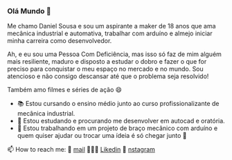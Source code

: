 ### Olá Mundo 👋

Me chamo Daniel Sousa e sou um aspirante a maker de 18 anos que ama mecânica industrial e automativa, trabalhar com arduíno e almejo iniciar minha carreira como desenvolvedor. 

Ah, e eu sou uma Pessoa Com Deficiência, mas isso só faz de mim alguém mais resiliente, maduro e disposto a estudar o dobro e fazer o que for preciso para conquistar o meu espaço no mercado e no mundo. Sou atencioso e não consigo descansar até que o problema seja resolvido! 

Também amo filmes e séries de ação 😄

- 📚 Estou cursando o ensino médio junto ao curso profissionalizante de mecânica industrial.
- 🌱 Estou estudando e procurando me desenvolver em autocad e oratória.
- 🔭 Estou trabalhando em um projeto de braço mecânico com arduíno e quem quiser ajudar ou trocar uma ídeia é só chegar junto 🚀

📫 How to reach me:
📧 [mail](mailto:daniel.francisco.sousas@gmail.com)
👩🏼‍💻 [Likedin](https://www.linkedin.com/in/fdaniel-sousa/)
📱 [nstagram](https://www.instagram.com/fco.daniel.sousas/)

<!--
**danielSousas/danielSousas** is a ✨ _special_ ✨ repository because its `README.md` (this file) appears on your GitHub profile.

Here are some ideas to get you started:

- 🔭 I’m currently working on ...
- 🌱 I’m currently learning ...
- 👯 I’m looking to collaborate on ...
- 🤔 I’m looking for help with ...
- 💬 Ask me about ...
- 📫 How to reach me: ...
- 😄 Pronouns: ...
- ⚡ Fun fact: ...
-->
